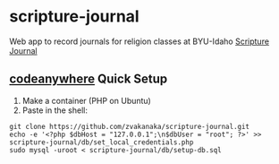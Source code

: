 # scripture-journal
Web app to record journals for religion classes at BYU-Idaho
<a href="http://howtoterminal.com/scripture-journal">Scripture Journal</a>
<br>
## [codeanywhere](https://codeanywhere.com/) Quick Setup
1. Make a container (PHP on Ubuntu)
2. Paste in the shell: 
```
git clone https://github.com/zvakanaka/scripture-journal.git
echo -e '<?php $dbHost = "127.0.0.1";\n$dbUser = "root"; ?>' >> scripture-journal/db/set_local_credentials.php
sudo mysql -uroot < scripture-journal/db/setup-db.sql
```

